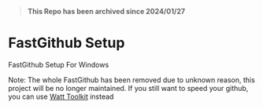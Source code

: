 > **This Repo has been archived since 2024/01/27**

# FastGithub Setup

FastGithub Setup For Windows

Note: The whole FastGithub has been removed due to unknown reason, this project will be no longer maintained. If you still want to speed your github, you can use [Watt Toolkit](https://steampp.net/) instead